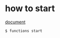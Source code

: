 # how to start 
[document](https://cloud.google.com/functions/docs/emulator?hl=ja)
```
$ functions start
```
